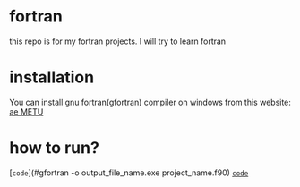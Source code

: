 # fortran
this repo is for my fortran projects. I will try to learn fortran

# installation
You can install gnu fortran(gfortran) compiler on windows from this website: [ae METU](http://www.ae.metu.edu.tr/~ae305/gfortran_on_windows/)

# how to run?
[`code`](#gfortran -o output_file_name.exe project_name.f90)
[`code`](#./output_file_name.exe)
